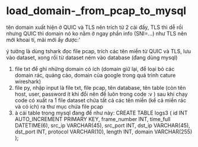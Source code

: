 # load_domain-_from_pcap_to_mysql

tên domain xuất hiện ở QUIC và TLS nên trích từ 2 cái đấy, TLS thì dễ rồi nhưng QUIC thì domain nó ko nằm ở ngay phần info (SNI=...) như TLS nên mới khoai tí, mãi mới ấy được:'

ý tưởng là dùng tshark đọc file pcap, trích các tên miền từ QUIC và TLS, lưu vào dataset, xong rồi từ dataset ném vào database (đang dùng mysql)


1. file txt để ghi những domain có ích (domain giữ lại, để loại bỏ các domain rác, quảng cáo, domain của google trong quá trình cature wireshark)
2. file py, nhập input là file txt, file pcap, tên database, tên table
   (còn tên host, user, password ít khi đổi nên để luôn trong code :v )
   sau khi chạy code có xuất ra 1 file dataset chứa tất cả các tên miền (kể cả miền rác và có ích) ra thư mục chứa file pcap
3. à cái table trong mysql đang để như này:
CREATE TABLE logs3 (
    id INT AUTO_INCREMENT PRIMARY KEY,
    frame_number INT,
    time_full DATETIME(6),
    src_ip VARCHAR(45),
    src_port INT,
    dst_ip VARCHAR(45),
    dst_port INT,
    protocol VARCHAR(10),
    length INT,
    domain VARCHAR(255)
);

